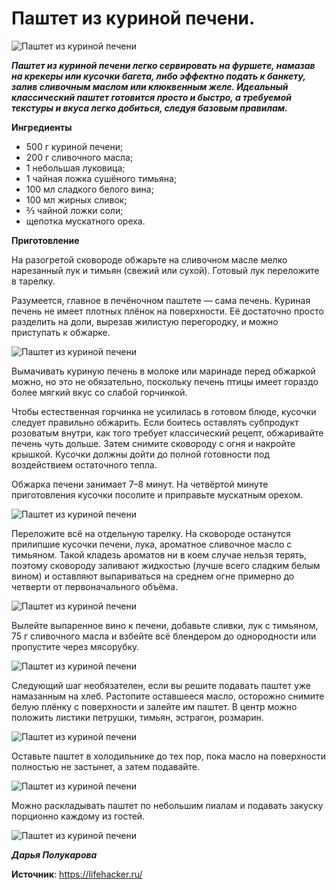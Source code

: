 # Паштет из куриной печени.

![Паштет из куриной печени](/images/Kulinar/Salad/pashtet_kur_pechen_01.jpg 'Паштет из куриной печени')

_**Паштет из куриной печени легко сервировать на фуршете, намазав на крекеры или кусочки багета, либо эффектно подать к банкету, залив сливочным маслом или клюквенным желе. Идеальный классический паштет готовится просто и быстро, а требуемой текстуры и вкуса легко добиться, следуя базовым правилам.**_

**Ингредиенты**

- 500 г куриной печени;
- 200 г сливочного масла;
- 1 небольшая луковица;
- 1 чайная ложка сушёного тимьяна;
- 100 мл сладкого белого вина;
- 100 мл жирных сливок;
- ⅔ чайной ложки соли;
- щепотка мускатного ореха.

**Приготовление**

На разогретой сковороде обжарьте на сливочном масле мелко нарезанный лук и тимьян (свежий или сухой). Готовый лук переложите в тарелку.

Разумеется, главное в печёночном паштете — сама печень. Куриная печень не имеет плотных плёнок на поверхности. Её достаточно просто разделить на доли, вырезав жилистую перегородку, и можно приступать к обжарке.

![Паштет из куриной печени](/images/Kulinar/Salad/pashtet_kur_pechen_02.jpg 'Паштет из куриной печени')

Вымачивать куриную печень в молоке или маринаде перед обжаркой можно, но это не обязательно, поскольку печень птицы имеет гораздо более мягкий вкус со слабой горчинкой.

Чтобы естественная горчинка не усилилась в готовом блюде, кусочки следует правильно обжарить. Если боитесь оставлять субпродукт розоватым внутри, как того требует классический рецепт, обжаривайте печень чуть дольше. Затем снимите сковороду с огня и накройте крышкой. Кусочки должны дойти до полной готовности под воздействием остаточного тепла.

Обжарка печени занимает 7–8 минут. На четвёртой минуте приготовления кусочки посолите и приправьте мускатным орехом.

![Паштет из куриной печени](/images/Kulinar/Salad/pashtet_kur_pechen_03.jpg 'Паштет из куриной печени')

Переложите всё на отдельную тарелку. На сковороде останутся прилипшие кусочки печени, лука, ароматное сливочное масло с тимьяном. Такой кладезь ароматов ни в коем случае нельзя терять, поэтому сковороду заливают жидкостью (лучше всего сладким белым вином) и оставляют выпариваться на среднем огне примерно до четверти от первоначального объёма.

![Паштет из куриной печени](/images/Kulinar/Salad/pashtet_kur_pechen_04.jpg 'Паштет из куриной печени')

Вылейте выпаренное вино к печени, добавьте сливки, лук с тимьяном, 75 г сливочного масла и взбейте всё блендером до однородности или пропустите через мясорубку.

![Паштет из куриной печени](/images/Kulinar/Salad/pashtet_kur_pechen_05.jpg 'Паштет из куриной печени')

Следующий шаг необязателен, если вы решите подавать паштет уже намазанным на хлеб. Растопите оставшееся масло, осторожно снимите белую плёнку с поверхности и залейте им паштет. В центр можно положить листики петрушки, тимьян, эстрагон, розмарин.

![Паштет из куриной печени](/images/Kulinar/Salad/pashtet_kur_pechen_06.jpg 'Паштет из куриной печени')

Оставьте паштет в холодильнике до тех пор, пока масло на поверхности полностью не застынет, а затем подавайте.

![Паштет из куриной печени](/images/Kulinar/Salad/pashtet_kur_pechen_07.jpg 'Паштет из куриной печени')

Можно раскладывать паштет по небольшим пиалам и подавать закуску порционно каждому из гостей.

![Паштет из куриной печени](/images/Kulinar/Salad/pashtet_kur_pechen_01.jpg 'Паштет из куриной печени')

_**Дарья Полукарова**_

**Источник**: https://lifehacker.ru/
